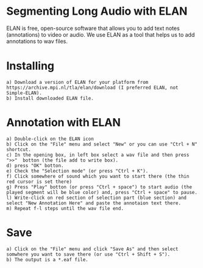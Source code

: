 # Segmenting Long Audio with ELAN

ELAN is free, open-source software that allows you to add text notes (annotations) to video or audio. 
We use ELAN as a tool that helps us to add annotations to wav files.

# Installing 
	a) Download a version of ELAN for your platform from https://archive.mpi.nl/tla/elan/download (I preferred ELAN, not Simple-ELAN). 
	b) Install downloaded ELAN file. 
	
# Annotation with ELAN

	a) Double-click on the ELAN icon 
	b) Click on the "File" menu and select "New" or you can use "Ctrl + N" shortcut. 
	c) In the opening box, in left box select a wav file and then press ">>"  botton (the file add to write box).
	d) press "OK" botton.
	e) Check the "Selection mode" (or press "Ctrl + K").
	f) Click somewhere of sound which you want to start there (the thin red cursor is set there) 
	g) Press "Play" botton (or press "Ctrl + space") to start audio (the played segment will be blue color) and, press "Ctrl + space" to pause.
	l) Write-click on red section of selection part (blue section) and select "New Annotation Here" and paste the annotaion text there.
    m) Repeat f-l steps until the wav file end.  
	
# Save 

	a) Click on the "File" menu and click "Save As" and then select somwhere you want to save there (or use "Ctrl + Shift + S").
	b) The output is a *.eaf file. 

	
